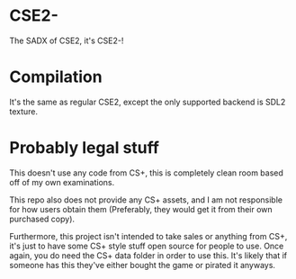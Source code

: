 # CSE2-

The SADX of CSE2, it's CSE2-!

# Compilation

It's the same as regular CSE2, except the only supported backend is SDL2 texture.

# Probably legal stuff

This doesn't use any code from CS+, this is completely clean room based off of my own examinations.

This repo also does not provide any CS+ assets, and I am not responsible for how users obtain them (Preferably, they would get it from their own purchased copy).

Furthermore, this project isn't intended to take sales or anything from CS+, it's just to have some CS+ style stuff open source for people to use. Once again, you do need the CS+ data folder in order to use this. It's likely that if someone has this they've either bought the game or pirated it anyways.
